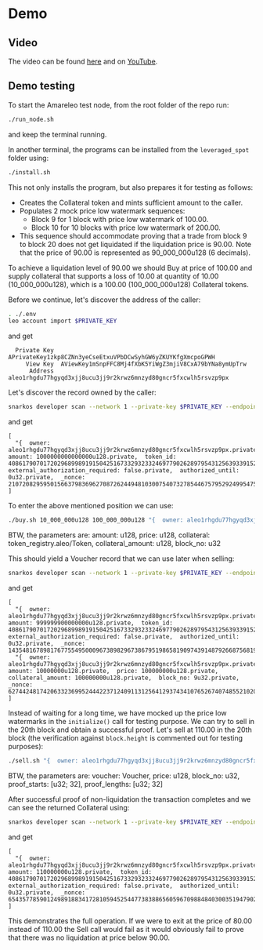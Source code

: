 # Demo

## Video

The video can be found [here](./PessimisticZKFairLiquidation.mp4) and on [YouTube](https://youtu.be/8WIzdXOoUhU).

## Demo testing

To start the Amareleo test node, from the root folder of the repo run:
```zsh
./run_node.sh
```
and keep the terminal running.

In another terminal, the programs can be installed from the ```leveraged_spot``` folder using:
```zsh
./install.sh
```

This not only installs the program, but also prepares it for testing as follows:
- Creates the Collateral token and mints sufficient amount to the caller.
- Populates 2 mock price low watermark sequences:
    - Block 9 for 1 block with price low watermark of 100.00.
    - Block 10 for 10 blocks with price low watermark of 200.00.
- This sequence should accommodate proving that a trade from block 9 to block 20 does not get liquidated if the liquidation price is 90.00. Note that the price of 90.00 is represented as 90_000_000u128 (6 decimals).

To achieve a liquidation level of 90.00 we should Buy at price of 100.00 and supply collateral that supports a loss of 10.00 at quantity of 10.00 (10_000_000u128), which is
a 100.00 (100_000_000u128) Collateral tokens.

Before we continue, let's discover the address of the caller:
```zsh
. ./.env
leo account import $PRIVATE_KEY
```
and get
```
  Private Key  APrivateKey1zkp8CZNn3yeCseEtxuVPbDCwSyhGW6yZKUYKfgXmcpoGPWH
     View Key  AViewKey1mSnpFFC8Mj4fXbK5YiWgZ3mjiV8CxA79bYNa8ymUpTrw
      Address  aleo1rhgdu77hgyqd3xjj8ucu3jj9r2krwz6mnzyd80gncr5fxcwlh5rsvzp9px
```

Let's discover the record owned by the caller:
```zsh
snarkos developer scan --network 1 --private-key $PRIVATE_KEY --endpoint $ENDPOINT --last 10
```
and get
```
[
  "{  owner: aleo1rhgdu77hgyqd3xjj8ucu3jj9r2krwz6mnzyd80gncr5fxcwlh5rsvzp9px.private,  amount: 1000000000000000u128.private,  token_id: 4086179070172029689989191504251673329323324697790262897954312563933915289279field.private,  external_authorization_required: false.private,  authorized_until: 0u32.private,  _nonce: 2107208295950156637983696270872624494810300754073278544675795292499547565865group.public}"
]
```

To enter the above mentioned position we can use:
```zsh
./buy.sh 10_000_000u128 100_000_000u128 "{  owner: aleo1rhgdu77hgyqd3xjj8ucu3jj9r2krwz6mnzyd80gncr5fxcwlh5rsvzp9px.private,  amount: 1000000000000000u128.private,  token_id: 4086179070172029689989191504251673329323324697790262897954312563933915289279field.private,  external_authorization_required: false.private,  authorized_until: 0u32.private,  _nonce: 2107208295950156637983696270872624494810300754073278544675795292499547565865group.public}" 100_000_000u128 9u32
```

BTW, the parameters are:
amount: u128, price: u128, collateral: token_registry.aleo/Token, collateral_amount: u128, block_no: u32

This should yield a Voucher record that we can use later when selling:
```zsh
snarkos developer scan --network 1 --private-key $PRIVATE_KEY --endpoint $ENDPOINT --last 10
```
and get
```
[
  "{  owner: aleo1rhgdu77hgyqd3xjj8ucu3jj9r2krwz6mnzyd80gncr5fxcwlh5rsvzp9px.private,  amount: 999999900000000u128.private,  token_id: 4086179070172029689989191504251673329323324697790262897954312563933915289279field.private,  external_authorization_required: false.private,  authorized_until: 0u32.private,  _nonce: 1435481678981767755495000967389829673867951986581909743914879266875681954005group.public}",
  "{  owner: aleo1rhgdu77hgyqd3xjj8ucu3jj9r2krwz6mnzyd80gncr5fxcwlh5rsvzp9px.private,  amount: 10000000u128.private,  price: 100000000u128.private,  collateral_amount: 100000000u128.private,  block_no: 9u32.private,  _nonce: 6274424817420633236995244422371240911312564129374341076526740748552102064097group.public}"
]
```

Instead of waiting for a long time, we have mocked up the price low watermarks in the ```initialize()``` call for testing purpose.
We can try to sell in the 20th block and obtain a successful proof. Let's sell at 110.00 in the 20th block (the verification against ```block.height``` is
commented out for testing purposes):
```zsh
./sell.sh "{  owner: aleo1rhgdu77hgyqd3xjj8ucu3jj9r2krwz6mnzyd80gncr5fxcwlh5rsvzp9px.private,  amount: 10000000u128.private,  price: 100000000u128.private,  collateral_amount: 100000000u128.private,  block_no: 9u32.private,  _nonce: 6274424817420633236995244422371240911312564129374341076526740748552102064097group.public}" 110_000_000u128 20u32 "[9u32, 10u32]" "[1u32, 10u32]"
```
BTW, the parameters are: voucher: Voucher, price: u128, block_no: u32, proof_starts: [u32; 32], proof_lengths: [u32; 32]

After successful proof of non-liquidation the transaction completes and we can see the returned Collateral using:
```zsh
snarkos developer scan --network 1 --private-key $PRIVATE_KEY --endpoint $ENDPOINT --last 10
```
and get
```
[
  "{  owner: aleo1rhgdu77hgyqd3xjj8ucu3jj9r2krwz6mnzyd80gncr5fxcwlh5rsvzp9px.private,  amount: 110000000u128.private,  token_id: 4086179070172029689989191504251673329323324697790262897954312563933915289279field.private,  external_authorization_required: false.private,  authorized_until: 0u32.private,  _nonce: 6543577859012498918834172810594525447738388656059670988484030035194790288080group.public}"
]
```

This demonstrates the full operation. If we were to exit at the price of 80.00 instead of 110.00 the Sell call would fail as it would obviously fail to prove that there was no liquidation at price below 90.00.